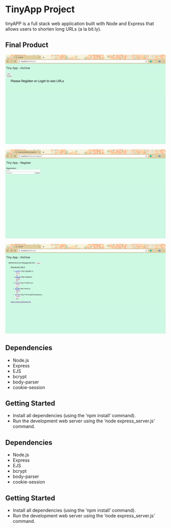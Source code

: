 # TinyApp Project

  tinyAPP is a full stack web application built with Node and Express that allows users to shorten long URLs (a la bit.ly).

## Final Product
!["Screenshot of the redirect prompt"](https://github.com/connka/tinyapp/blob/master/docs/redirect.png?raw=true)

!["Screenshot of the registration page"](https://github.com/connka/tinyapp/blob/master/docs/register.png?raw=true)

!["Screenshot of the URL display page"](https://github.com/connka/tinyapp/blob/master/docs/urls_main.png?raw=true)

## Dependencies
  - Node.js
  - Express
  - EJS
  - bcrypt
  - body-parser
  - cookie-session

## Getting Started
  - Install all dependencies (using the ‘npm install’ command).
  - Run the development web server using the ‘node express_server.js’ command.

## Dependencies
  - Node.js
  - Express
  - EJS
  - bcrypt
  - body-parser
  - cookie-session

## Getting Started
  - Install all dependencies (using the ‘npm install’ command).
  - Run the development web server using the ‘node express_server.js’ command.
